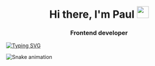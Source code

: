 <h1 align="center">Hi there, I'm Paul
<img src="https://github.com/blackcater/blackcater/raw/main/images/Hi.gif" height="32"/></h1>
<h3 align="center">Frontend developer</h3>

[![Typing SVG](https://readme-typing-svg.herokuapp.com?color=%2336BCF7&lines=console.log%28'debug+0_0'%29)](https://git.io/typing-svg)

![Snake animation](https://github.com/toffuffee/toffuffee/blob/output/github-contribution-grid-snake.svg)
